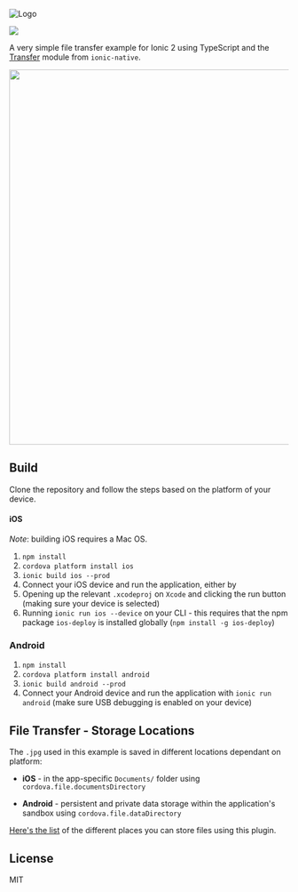 ![Logo](http://dsgriffin.github.io/images/logos/ionic-2-file-transfer-example.png)

![](https://img.shields.io/badge/ionic-2.0.0-green.svg)

A very simple file transfer example for Ionic 2 using TypeScript and the [Transfer](http://ionicframework.com/docs/v2/native/transfer/) module from `ionic-native`.

<img src="http://dsgriffin.github.io/images/ionic-2-file-transfer-example/results.png" width="675">

## Build

Clone the repository and follow the steps based on the platform of your device.

#### iOS

*Note*: building iOS requires a Mac OS.

1. `npm install`
2. `cordova platform install ios`
3. `ionic build ios --prod`
4. Connect your iOS device and run the application, either by
  1. Opening up the relevant `.xcodeproj` on `Xcode` and clicking the run button (making sure your device is selected)
  2. Running `ionic run ios --device` on your CLI - this requires that the npm package `ios-deploy` is installed globally (`npm install -g ios-deploy`)

### Android 

1. `npm install`
2. `cordova platform install android`
3. `ionic build android --prod`
4. Connect your Android device and run the application with `ionic run android` (make sure USB debugging is enabled on your device)

## File Transfer - Storage Locations

The `.jpg` used in this example is saved in different locations dependant on platform:

* **iOS** - in the app-specific `Documents/` folder using `cordova.file.documentsDirectory`

* **Android** - persistent and private data storage within the application's sandbox using `cordova.file.dataDirectory`

[Here's the list](https://github.com/apache/cordova-plugin-file#where-to-store-files) of the different places you can store files using this plugin.

## License

MIT

